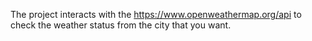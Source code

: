 The project interacts with the https://www.openweathermap.org/api to check the weather status from the city that you want.
